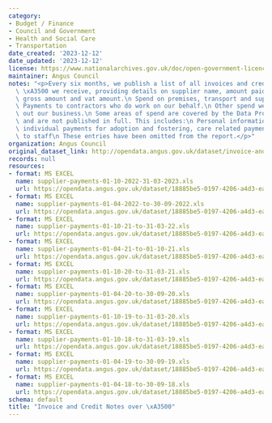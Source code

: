 ```yaml
---
category:
- Budget / Finance
- Council and Government
- Health and Social Care
- Transportation
date_created: '2023-12-12'
date_updated: '2023-12-12'
license: https://www.nationalarchives.gov.uk/doc/open-government-licence/version/3/
maintainer: Angus Council
notes: "<p>Every six months, we publish a list of all invoices and credit notes over\
  \ \xA3500 we receive, providing details on supplier name, amount paid, invoice reference,\
  \ gross amount and vat amount.\n Spend on premises, transport and supplies and services\
  \ Payments to contractors who do work on our behalf.\n Other spend we incur in carrying\
  \ out our business.\n Some areas of spend are covered by the Data Protection Act\
  \ and are not published in full. This includes:\n Personal information, for example,\
  \ individual payments for adoption and fostering, care related payments. * Payments\
  \ to staff\n These entries have been omitted from the report.</p>"
organization: Angus Council
original_dataset_link: http://opendata.angus.gov.uk/dataset/invoice-and-credit-notes-over-f500
records: null
resources:
- format: MS EXCEL
  name: supplier-payments-01-10-2022-31-03-2023.xls
  url: https://opendata.angus.gov.uk/dataset/18885be5-0197-4206-a4d3-ea88ecebddb7/resource/e36ca731-6829-4fa1-87bf-487caf2765a8/download/supplier-payments-01-10-2022-31-03-2023.xls
- format: MS EXCEL
  name: supplier-payments-01-04-2022-to-30-09-2022.xls
  url: https://opendata.angus.gov.uk/dataset/18885be5-0197-4206-a4d3-ea88ecebddb7/resource/9865b20d-9595-4238-89a5-4d1d4c006f00/download/supplier-payments-01-04-2022-to-30-09-2022.xls
- format: MS EXCEL
  name: supplier-payments-01-10-21-to-31-03-22.xls
  url: https://opendata.angus.gov.uk/dataset/18885be5-0197-4206-a4d3-ea88ecebddb7/resource/eea74d5a-356b-41ed-87eb-32f298eefe51/download/supplier-payments-01-10-21-to-31-03-22.xls
- format: MS EXCEL
  name: supplier-payments-01-04-21-to-01-10-21.xls
  url: https://opendata.angus.gov.uk/dataset/18885be5-0197-4206-a4d3-ea88ecebddb7/resource/fde88291-ee26-4be5-b7ce-b19c8877e8a3/download/supplier-payments-01-04-21-to-01-10-21.xls
- format: MS EXCEL
  name: supplier-payments-01-10-20-to-31-03-21.xls
  url: https://opendata.angus.gov.uk/dataset/18885be5-0197-4206-a4d3-ea88ecebddb7/resource/92c2b15f-aec5-45e4-a15e-cc97702024cc/download/supplier-payments-01-10-20-to-31-03-21.xls
- format: MS EXCEL
  name: supplier-payments-01-04-20-to-30-09-20.xls
  url: https://opendata.angus.gov.uk/dataset/18885be5-0197-4206-a4d3-ea88ecebddb7/resource/246dddd0-4bbb-4a7c-b0af-409d00748de0/download/supplier-payments-01-04-20-to-30-09-20.xls
- format: MS EXCEL
  name: supplier-payments-01-10-19-to-31-03-20.xls
  url: https://opendata.angus.gov.uk/dataset/18885be5-0197-4206-a4d3-ea88ecebddb7/resource/ab9669f2-ae8d-41f7-8733-d77bd2080fe2/download/supplier-payments-01-10-19-to-31-03-20.xls
- format: MS EXCEL
  name: supplier-payments-01-10-18-to-31-03-19.xls
  url: https://opendata.angus.gov.uk/dataset/18885be5-0197-4206-a4d3-ea88ecebddb7/resource/3a7c5984-e035-4cfc-8095-9f9eeef9a8c0/download/supplier-payments-01-10-18-to-31-03-19.xls
- format: MS EXCEL
  name: supplier-payments-01-04-19-to-30-09-19.xls
  url: https://opendata.angus.gov.uk/dataset/18885be5-0197-4206-a4d3-ea88ecebddb7/resource/4f317acd-705a-4553-83ba-2c3d7f3bb2ae/download/supplier-payments-01-04-19-to-30-09-19.xls
- format: MS EXCEL
  name: supplier-payments-01-04-18-to-30-09-18.xls
  url: https://opendata.angus.gov.uk/dataset/18885be5-0197-4206-a4d3-ea88ecebddb7/resource/dd7d8e9d-736a-470a-90c3-a33defe13030/download/supplier-payments-01-04-18-to-30-09-18.xls
schema: default
title: "Invoice and Credit Notes over \xA3500"
---
```


